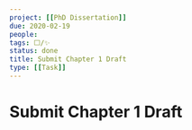 ```yaml
---
project: [[PhD Dissertation]]
due: 2020-02-19
people:
tags: ⬜/✨ 
status: done
title: Submit Chapter 1 Draft
type: [[Task]]
---
```


# Submit Chapter 1 Draft
